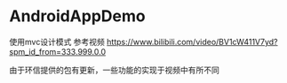 # AndroidAppDemo
使用mvc设计模式
参考视频 https://www.bilibili.com/video/BV1cW411V7yd?spm_id_from=333.999.0.0

由于环信提供的包有更新，一些功能的实现于视频中有所不同
